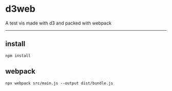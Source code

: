 # d3web
A test vis made with d3 and packed with webpack

---
## install
``npm install``

## webpack
``npx webpack src/main.js --output dist/bundle.js``
